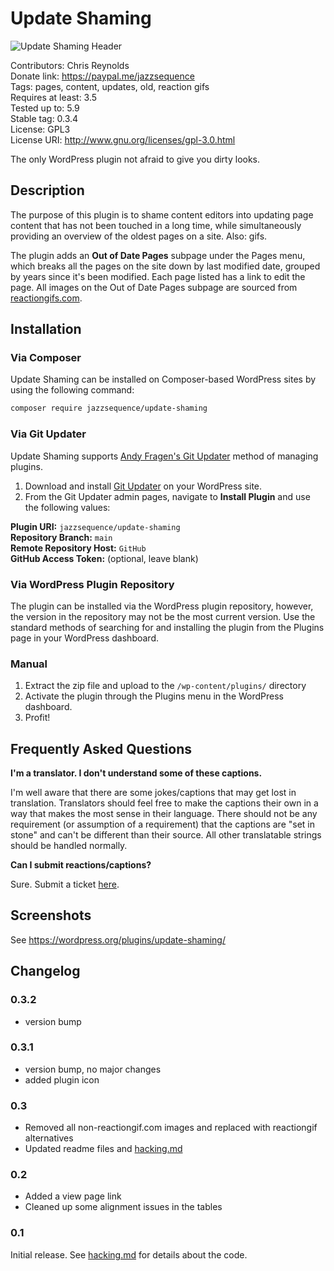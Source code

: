 # Update Shaming

![Update Shaming Header](https://ps.w.org/update-shaming/assets/banner-1544x500.png)

Contributors: Chris Reynolds  
Donate link: https://paypal.me/jazzsequence  
Tags: pages, content, updates, old, reaction gifs  
Requires at least: 3.5  
Tested up to: 5.9  
Stable tag: 0.3.4  
License: GPL3  
License URI: http://www.gnu.org/licenses/gpl-3.0.html

The only WordPress plugin not afraid to give you dirty looks.

## Description

The purpose of this plugin is to shame content editors into updating page content that has not been touched in a long time, while simultaneously providing an overview of the oldest pages on a site. Also: gifs.

The plugin adds an **Out of Date Pages** subpage under the Pages menu, which breaks all the pages on the site down by last modified date, grouped by years since it's been modified. Each page listed has a link to edit the page. All images on the Out of Date Pages subpage are sourced from [reactiongifs.com](http://reactiongifs.com).

## Installation

### Via Composer

Update Shaming can be installed on Composer-based WordPress sites by using the following command:

```bash
composer require jazzsequence/update-shaming
```

### Via Git Updater

Update Shaming supports [Andy Fragen's Git Updater](https://git-updater.com) method of managing plugins. 

1. Download and install [Git Updater](https://git-updater.com/git-updater/) on your WordPress site.
1. From the Git Updater admin pages, navigate to **Install Plugin** and use the following values:

**Plugin URI:** `jazzsequence/update-shaming`  
**Repository Branch:** `main`  
**Remote Repository Host:** `GitHub`  
**GitHub Access Token:** (optional, leave blank)

### Via WordPress Plugin Repository
The plugin can be installed via the WordPress plugin repository, however, the version in the repository may not be the most current version. Use the standard methods of searching for and installing the plugin from the Plugins page in your WordPress dashboard.

### Manual
1. Extract the zip file and upload to the `/wp-content/plugins/` directory
2. Activate the plugin through the Plugins menu in the WordPress dashboard.
3. Profit!

## Frequently Asked Questions

**I'm a translator. I don't understand some of these captions.**

I'm well aware that there are some jokes/captions that may get lost in translation. Translators should feel free to make the captions their own in a way that makes the most sense in their language. There should not be any requirement (or assumption of a requirement) that the captions are "set in stone" and can't be different than their source. All other translatable strings should be handled normally.

**Can I submit reactions/captions?**

Sure. Submit a ticket [here](https://github.com/jazzsequence/Update-Shaming/issues/new).


## Screenshots

See https://wordpress.org/plugins/update-shaming/

## Changelog

### 0.3.2
* version bump

### 0.3.1
* version bump, no major changes
* added plugin icon

### 0.3
* Removed all non-reactiongif.com images and replaced with reactiongif alternatives
* Updated readme files and [hacking.md](https://github.com/jazzsequence/Update-Shaming/blob/master/hacking.md)

### 0.2
* Added a view page link
* Cleaned up some alignment issues in the tables

### 0.1

Initial release. See [hacking.md](https://github.com/jazzsequence/Update-Shaming/blob/master/hacking.md) for details about the code.
